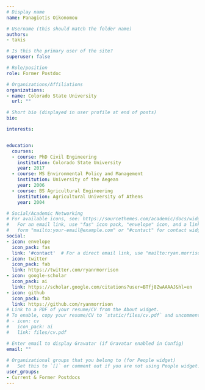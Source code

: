 ```yaml
---
# Display name
name: Panagiotis Oikonomou

# Username (this should match the folder name)
authors:
- takis

# Is this the primary user of the site?
superuser: false

# Role/position
role: Former Postdoc

# Organizations/Affiliations
organizations:
- name: Colorado State University
  url: ""

# Short bio (displayed in user profile at end of posts)
bio: 

interests:


education:
  courses:
  - course: PhD Civil Engineering
    institution: Colorado State University
    year: 2017
  - course: MS Environmental Policy and Management
    institution: University of the Aegean
    year: 2006
  - course: BS Agricultural Engineering
    institution: Agricultural University of Athens
    year: 2004

# Social/Academic Networking
# For available icons, see: https://sourcethemes.com/academic/docs/widgets/#icons
#   For an email link, use "fas" icon pack, "envelope" icon, and a link in the
#   form "mailto:your-email@example.com" or "#contact" for contact widget.
social:
- icon: envelope
  icon_pack: fas
  link: '#contact'  # For a direct email link, use "mailto:ryan.morrison@colostate.edu".
- icon: twitter
  icon_pack: fab
  link: https://twitter.com/ryanrmorrison
- icon: google-scholar
  icon_pack: ai
  link: https://scholar.google.com/citations?user=BTfj8ZwAAAAJ&hl=en
- icon: github
  icon_pack: fab
  link: https://github.com/ryanmorrison
# Link to a PDF of your resume/CV from the About widget.
# To enable, copy your resume/CV to `static/files/cv.pdf` and uncomment the lines below.  
# - icon: cv
#   icon_pack: ai
#   link: files/cv.pdf

# Enter email to display Gravatar (if Gravatar enabled in Config)
email: ""
  
# Organizational groups that you belong to (for People widget)
#   Set this to `[]` or comment out if you are not using People widget.  
user_groups:
- Current & Former Postdocs
---
```


